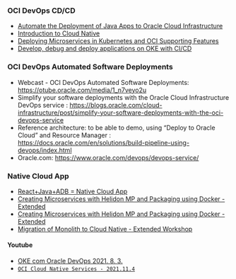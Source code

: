 ### OCI DevOps CD/CD 
* [Automate the Deployment of Java Apps to Oracle Cloud Infrastructure](https://apexapps.oracle.com/pls/apex/dbpm/r/livelabs/view-workshop?wid=857)
* [Introduction to Cloud Native](https://apexapps.oracle.com/pls/apex/dbpm/r/livelabs/view-workshop?wid=709)
* [Deploying Microservices in Kubernetes and OCI Supporting Features](https://apexapps.oracle.com/pls/apex/dbpm/r/livelabs/view-workshop?wid=733)
* [Develop, debug and deploy applications on OKE with CI/CD](https://apexapps.oracle.com/pls/apex/dbpm/r/livelabs/view-workshop?wid=818)
### OCI DevOps Automated Software Deployments
* Webcast - OCI DevOps Automated Software Deployments: https://otube.oracle.com/media/1_n7veyo2u
* Simplify your software deployments with the Oracle Cloud Infrastructure DevOps service : https://blogs.oracle.com/cloud-infrastructure/post/simplify-your-software-deployments-with-the-oci-devops-service
* Reference architecture: to be able to demo, using “Deploy to Oracle Cloud” and Resource Manager : https://docs.oracle.com/en/solutions/build-pipeline-using-devops/index.html
* Oracle.com: https://www.oracle.com/devops/devops-service/

### Native Cloud App
* [React+Java+ADB = Native Cloud App](https://apexapps.oracle.com/pls/apex/dbpm/r/livelabs/workshop-attendee-2?p210_workshop_id=814&p210_type=3&session=115981873508524)
* [Creating Microservices with Helidon MP and Packaging using Docker - Extended](https://apexapps.oracle.com/pls/apex/dbpm/r/livelabs/view-workshop?wid=729&clear=180&session=107819188616296)
* [Creating Microservices with Helidon MP and Packaging using Docker - Extended](https://apexapps.oracle.com/pls/apex/dbpm/r/livelabs/workshop-attendee-2?p210_workshop_id=729&p210_type=1&session=192028556690)
* [Migration of Monolith to Cloud Native - Extended Workshop](https://apexapps.oracle.com/pls/apex/dbpm/r/livelabs/workshop-attendee-2?p210_workshop_id=728&p210_type=1&session=105439135005686)
#### Youtube
* [OKE com Oracle DevOps 2021. 8. 3.](https://www.youtube.com/watch?v=w9Qx9p2QFGw)
* [``OCI Cloud Native Services - 2021.11.4``](https://www.youtube.com/watch?v=PlKjbUmB6xo)
